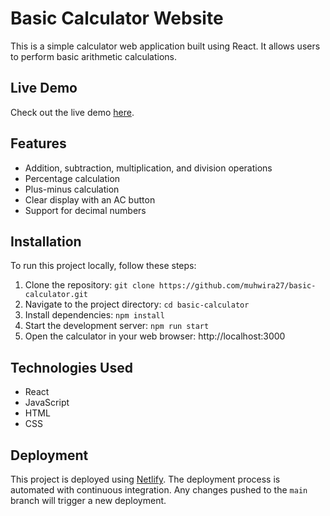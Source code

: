 # Basic Calculator Website
This is a simple calculator web application built using React. It allows users to perform basic arithmetic calculations.

## Live Demo
Check out the live demo [here](https://basic-calculator-w27.netlify.app/).


## Features
* Addition, subtraction, multiplication, and division operations
* Percentage calculation
* Plus-minus calculation
* Clear display with an AC button
* Support for decimal numbers

## Installation
To run this project locally, follow these steps:

1. Clone the repository: `git clone https://github.com/muhwira27/basic-calculator.git`
2. Navigate to the project directory: `cd basic-calculator`
3. Install dependencies: `npm install`
4. Start the development server: `npm run start`
5. Open the calculator in your web browser: http://localhost:3000

## Technologies Used
* React
* JavaScript
* HTML
* CSS
  
## Deployment
This project is deployed using [Netlify](https://www.netlify.com/). The deployment process is automated with continuous integration. Any changes pushed to the `main` branch will trigger a new deployment.


